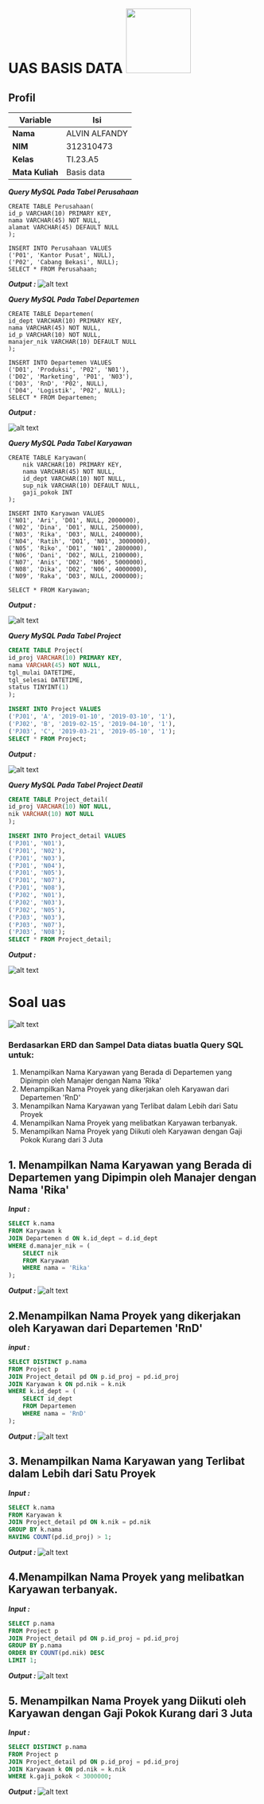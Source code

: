 # UAS BASIS DATA <img src=https://logos-download.com/wp-content/uploads/2016/05/MySQL_logo_logotype.png width="130px" >


## Profil
| Variable | Isi |
| -------- | --- |
| **Nama** | ALVIN ALFANDY |
| **NIM** | 312310473 |
| **Kelas** | TI.23.A5 |
| **Mata Kuliah** | Basis data |

***Query MySQL Pada Tabel Perusahaan***

```
CREATE TABLE Perusahaan(
id_p VARCHAR(10) PRIMARY KEY,
nama VARCHAR(45) NOT NULL,
alamat VARCHAR(45) DEFAULT NULL
);

INSERT INTO Perusahaan VALUES
('P01', 'Kantor Pusat', NULL),
('P02', 'Cabang Bekasi', NULL);
SELECT * FROM Perusahaan;
```

***Output :***
![alt text](gambar/image-2.png)


***Query MySQL Pada Tabel Departemen***

```
CREATE TABLE Departemen(
id_dept VARCHAR(10) PRIMARY KEY,
nama VARCHAR(45) NOT NULL,
id_p VARCHAR(10) NOT NULL,
manajer_nik VARCHAR(10) DEFAULT NULL
);

INSERT INTO Departemen VALUES
('D01', 'Produksi', 'P02', 'N01'),
('D02', 'Marketing', 'P01', 'N03'),
('D03', 'RnD', 'P02', NULL),
('D04', 'Logistik', 'P02', NULL);
SELECT * FROM Departemen;
```

***Output :***

![alt text](gambar/image-3.png)


***Query MySQL Pada Tabel Karyawan***

```
CREATE TABLE Karyawan(
    nik VARCHAR(10) PRIMARY KEY,
    nama VARCHAR(45) NOT NULL,
    id_dept VARCHAR(10) NOT NULL,
    sup_nik VARCHAR(10) DEFAULT NULL,
    gaji_pokok INT
);

INSERT INTO Karyawan VALUES
('N01', 'Ari', 'D01', NULL, 2000000),
('N02', 'Dina', 'D01', NULL, 2500000),
('N03', 'Rika', 'D03', NULL, 2400000),
('N04', 'Ratih', 'D01', 'N01', 3000000),
('N05', 'Riko', 'D01', 'N01', 2800000),
('N06', 'Dani', 'D02', NULL, 2100000),
('N07', 'Anis', 'D02', 'N06', 5000000),
('N08', 'Dika', 'D02', 'N06', 4000000),
('N09', 'Raka', 'D03', NULL, 2000000);

SELECT * FROM Karyawan;
```

***Output :***

![alt text](gambar/image-4.png)


***Query MySQL Pada Tabel Project***

```sql
CREATE TABLE Project(
id_proj VARCHAR(10) PRIMARY KEY,
nama VARCHAR(45) NOT NULL,
tgl_mulai DATETIME,
tgl_selesai DATETIME,
status TINYINT(1)
);

INSERT INTO Project VALUES
('PJ01', 'A', '2019-01-10', '2019-03-10', '1'),
('PJ02', 'B', '2019-02-15', '2019-04-10', '1'),
('PJ03', 'C', '2019-03-21', '2019-05-10', '1');
SELECT * FROM Project;
```

***Output :***

![alt text](gambar/image-3.png)


***Query MySQL Pada Tabel Project Deatil***

```sql
CREATE TABLE Project_detail(
id_proj VARCHAR(10) NOT NULL,
nik VARCHAR(10) NOT NULL
);

INSERT INTO Project_detail VALUES
('PJ01', 'N01'),
('PJ01', 'N02'),
('PJ01', 'N03'),
('PJ01', 'N04'),
('PJ01', 'N05'),
('PJ01', 'N07'),
('PJ01', 'N08'),
('PJ02', 'N01'),
('PJ02', 'N03'),
('PJ02', 'N05'),
('PJ03', 'N03'),
('PJ03', 'N07'),
('PJ03', 'N08');
SELECT * FROM Project_detail;
```

***Output :***

![alt text](gambar/image-5.png)



# Soal uas
![alt text](gambar/image.png)

### Berdasarkan ERD dan Sampel Data diatas buatla Query SQL untuk:
1. Menampilkan Nama Karyawan yang Berada di Departemen yang Dipimpin
oleh Manajer dengan Nama 'Rika'
2. Menampilkan Nama Proyek yang dikerjakan oleh Karyawan dari
Departemen 'RnD'
3. Menampilkan Nama Karyawan yang Terlibat dalam Lebih dari Satu Proyek
4. Menampilkan Nama Proyek yang melibatkan Karyawan terbanyak.
5. Menampilkan Nama Proyek yang Diikuti oleh Karyawan dengan Gaji Pokok
Kurang dari 3 Juta



## 1. Menampilkan Nama Karyawan yang Berada di Departemen yang Dipimpin oleh Manajer dengan Nama 'Rika'

***Input :***

```sql
SELECT k.nama 
FROM Karyawan k
JOIN Departemen d ON k.id_dept = d.id_dept
WHERE d.manajer_nik = (
    SELECT nik 
    FROM Karyawan 
    WHERE nama = 'Rika'
);
```
***Output :***
![alt text](gambar/image-1.png)

## 2.Menampilkan Nama Proyek yang dikerjakan oleh Karyawan dari Departemen 'RnD'
***input :***
```sql
SELECT DISTINCT p.nama 
FROM Project p
JOIN Project_detail pd ON p.id_proj = pd.id_proj
JOIN Karyawan k ON pd.nik = k.nik
WHERE k.id_dept = (
    SELECT id_dept 
    FROM Departemen 
    WHERE nama = 'RnD'
);
```

***Output :***
![alt text](gambar/image-6.png)

## 3. Menampilkan Nama Karyawan yang Terlibat dalam Lebih dari Satu Proyek 

***Input :***
```sql
SELECT k.nama 
FROM Karyawan k
JOIN Project_detail pd ON k.nik = pd.nik
GROUP BY k.nama
HAVING COUNT(pd.id_proj) > 1;
```

***Output :***
![alt text](gambar/image-7.png)

## 4.Menampilkan Nama Proyek yang melibatkan Karyawan terbanyak.
***Input :***
```SQL
SELECT p.nama 
FROM Project p
JOIN Project_detail pd ON p.id_proj = pd.id_proj
GROUP BY p.nama
ORDER BY COUNT(pd.nik) DESC
LIMIT 1;
```

***Output :***
![alt text](gambar/image-8.png)

## 5. Menampilkan Nama Proyek yang Diikuti oleh Karyawan dengan Gaji Pokok Kurang dari 3 Juta

***Input :***
```sql
SELECT DISTINCT p.nama 
FROM Project p
JOIN Project_detail pd ON p.id_proj = pd.id_proj
JOIN Karyawan k ON pd.nik = k.nik
WHERE k.gaji_pokok < 3000000;
```

***Output :***
![alt text](gambar/image-9.png)

